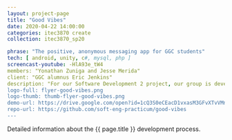```yaml
---
layout: project-page
title: "Good Vibes"
date: 2020-04-22 14:00:00
categories: itec3870 create
collection: itec3870_sp20

phrase: "The positive, anonymous messaging app for GGC students"
tech: [ android, unity, c#, mysql, php ]
screencast-youtube: -HlA93e_tW4
members: "Yonathan Zuniga and Jesse Merida"
client: "GGC alumnus Eric Jenkins"
description: "For our Software Development 2 project, our group is developing an Android application that lets GGC users anonymously post their thoughts. The goal is for users to have a safe and open space for them to receive positive feedback on topics that they post, receiving help with any mental health issues or other struggles that they are going through. There will be an automatic text filter and manual reporting button for unsafe and toxic behaviors."
logo-full: flyer-good-vibes.png
logo-thumb: thumb-flyer-good-vibes.png
demo-url: https://drive.google.com/open?id=1cQ3S0eCEacD1vxasM3GFvXTvVMnPQW62
repo-url: https://github.com/soft-eng-practicum/good-vibes
---
```


Detailed information about the {{ page.title }} development process.

<!-- lightgallery -->
<script src="https://code.jquery.com/jquery-2.2.4.min.js"></script>
<script src="https://cdn.jsdelivr.net/lightgallery/1.3.7/js/lightgallery.min.js">
</script>
<script src="https://cdn.jsdelivr.net/g/lg-zoom"></script>

<script type="text/javascript">

    $(document).ready(function() {

        $("body").lightGallery({

            zoom: true,
            selector: 'a#lightgallery',
            selectWithin: 'body'

        });

    });

</script>

[ggc]: http://www.ggc.edu
[gunay-ggc]: http://www.ggc.edu/about-ggc/directory/cengiz-gunay
[doloc-ggc]: http://www.ggc.edu/about-ggc/directory/anca-doloc-mihu
